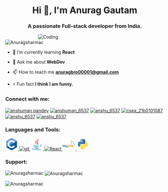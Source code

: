
<h1 align="center">Hi 👋, I'm Anurag Gautam</h1>
<h3 align="center">A passionate Full-stack developer from India.</h3>
<img align="right" alt="Coding" width="400" src="https://cdn.dribbble.com/users/1162077/screenshots/3848914/programmer.gif">

<p align="left"> <img src="https://komarev.com/ghpvc/?username=Anuragsharmac&label=Profile%20views&color=0e75b6&style=flat" alt="Anuragsharmac" /> </p>

- 🌱 I’m currently learning **React**

- 💬 Ask me about **WebDev**

- 📫 How to reach me **anuragbro00001@gmail.com**

- ⚡ Fun fact **I think I am funny.**

<h3 align="left">Connect with me:</h3>
<p align="left">
<a href="https://www.linkedin.com/in/anurag-gautam-178680225/" target="blank"><img align="center" src="https://raw.githubusercontent.com/rahuldkjain/github-profile-readme-generator/master/src/images/icons/Social/linked-in-alt.svg" alt="anshuman pandey" height="30" width="40" /></a>
<a href="https://instagram.com/----" target="blank"><img align="center" src="https://raw.githubusercontent.com/rahuldkjain/github-profile-readme-generator/master/src/images/icons/Social/instagram.svg" alt="anshuman_6537" height="30" width="40" /></a>
<a href="https://www.codechef.com/users/----" target="blank"><img align="center" src="https://cdn.jsdelivr.net/npm/simple-icons@3.1.0/icons/codechef.svg" alt="anshu_6537" height="30" width="40" /></a>
<a href="https://www.hackerrank.com/-----" target="blank"><img align="center" src="https://raw.githubusercontent.com/rahuldkjain/github-profile-readme-generator/master/src/images/icons/Social/hackerrank.svg" alt="csea_21b0101087" height="30" width="40" /></a>
<a href="https://codeforces.com/profile/-----" target="blank"><img align="center" src="https://raw.githubusercontent.com/rahuldkjain/github-profile-readme-generator/master/src/images/icons/Social/codeforces.svg" alt="anshu_6537" height="30" width="40" /></a>
<a href="https://www.leetcode.com/----" target="blank"><img align="center" src="https://raw.githubusercontent.com/rahuldkjain/github-profile-readme-generator/master/src/images/icons/Social/leet-code.svg" alt="anshu_6537" height="30" width="40" /></a>
</p>

<h3 align="left">Languages and Tools:</h3>
<p align="left"> <a href="https://www.cprogramming.com/" target="_blank" rel="noreferrer"> <img src="https://raw.githubusercontent.com/devicons/devicon/master/icons/c/c-original.svg" alt="c" width="40" height="40"/> </a> <a href="https://git-scm.com/" target="_blank" rel="noreferrer"> <img src="https://www.vectorlogo.zone/logos/git-scm/git-scm-icon.svg" alt="git" width="40" height="40"/> </a> <a href="https://www.javascript.com" target="_blank" rel="noreferrer"> <img src="https://raw.githubusercontent.com/devicons/devicon/master/icons/java/java-original.svg" alt="javascript" width="40" height="40"/> </a> <a href="https://react.dev" target="_blank" rel="noreferrer"> <img src="https://cdn.worldvectorlogo.com/logos/react-2.svg" alt="React" width="40" height="40"/> </a> <a href="https://www.mysql.com/" target="_blank" rel="noreferrer"> <img src="https://raw.githubusercontent.com/devicons/devicon/master/icons/mysql/mysql-original-wordmark.svg" alt="mysql" width="40" height="40"/> </a> <a href="https://www.python.org" target="_blank" rel="noreferrer"> <img src="https://raw.githubusercontent.com/devicons/devicon/master/icons/python/python-original.svg" alt="python" width="40" height="40"/> </a> </p>

<h3 align="left">Support:</h3>

<p><img align="left" src="https://github-readme-stats.vercel.app/api/top-langs?username=Anuragsharmac&show_icons=true&locale=en&layout=compact" alt="Anuragsharmac" /></p>

<p>&nbsp;<img align="center" src="https://github-readme-stats.vercel.app/api?username=Anuragsharmac&show_icons=true&locale=en" alt="Anuragsharmac" /></p>

<p><img align="center" src="https://github-readme-streak-stats.herokuapp.com/?user=Anuragsharmac&" alt="Anuragsharmac" /></p>
